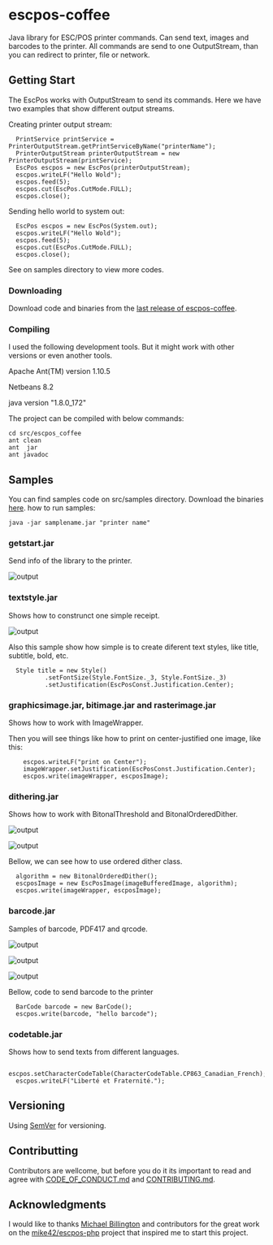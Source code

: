 # escpos-coffee

Java library for ESC/POS printer commands. Can send text, images and barcodes to the printer.
All commands are send to one OutputStream, than you can redirect to printer, file or network.

## Getting Start
The EscPos works with OutputStream to send its commands. Here we have two examples that show different output streams.

Creating printer output stream:
```
  PrintService printService = PrinterOutputStream.getPrintServiceByName("printerName");
  PrinterOutputStream printerOutputStream = new PrinterOutputStream(printService);
  EscPos escpos = new EscPos(printerOutputStream);
  escpos.writeLF("Hello Wold");
  escpos.feed(5);
  escpos.cut(EscPos.CutMode.FULL);
  escpos.close();

```

Sending hello world to system out:
```
  EscPos escpos = new EscPos(System.out);
  escpos.writeLF("Hello Wold");
  escpos.feed(5);
  escpos.cut(EscPos.CutMode.FULL);
  escpos.close();
```
See on samples directory to view more codes.



### Downloading
Download code and binaries from the [last release of escpos-coffee](https://github.com/anastaciocintra/escpos-coffee/releases/latest).




### Compiling
I used the following development tools. But it might work with other versions or even another tools.

Apache Ant(TM) version 1.10.5

Netbeans 8.2

java version "1.8.0_172"

The project can be compiled with below commands:
```
cd src/escpos_coffee
ant clean
ant  jar
ant javadoc
```

## Samples
You can find samples code on src/samples directory.
Download the binaries [here](https://github.com/anastaciocintra/escpos-coffee/releases/latest).
how to run samples:
```
java -jar samplename.jar "printer name"
```

### getstart.jar
Send info of the library to the printer.

![output](sample_images/info.png?raw=true "output")


### textstyle.jar

Shows how to construnct one simple receipt.

![output](sample_images/style.png?raw=true "output")


Also this sample show how simple is to create diferent text styles, like title, subtitle, bold, etc.

```
  Style title = new Style()
          .setFontSize(Style.FontSize._3, Style.FontSize._3)
          .setJustification(EscPosConst.Justification.Center);
```



### graphicsimage.jar, bitimage.jar and rasterimage.jar

Shows how to work with ImageWrapper.

Then you will see things like how to print on center-justified one image, like this: 
```
    escpos.writeLF("print on Center");
    imageWrapper.setJustification(EscPosConst.Justification.Center);
    escpos.write(imageWrapper, escposImage);
```

### dithering.jar

Shows how to work with BitonalThreshold and BitonalOrderedDither. 

![output](sample_images/threshould.png?raw=true "output")

![output](sample_images/ordered_dither.png?raw=true "output")


Bellow, we can see how to use ordered dither class.
```
  algorithm = new BitonalOrderedDither();
  escposImage = new EscPosImage(imageBufferedImage, algorithm);     
  escpos.write(imageWrapper, escposImage);

```
### barcode.jar

Samples of barcode, PDF417 and qrcode.

![output](sample_images/barcode.png?raw=true "output")

![output](sample_images/qrcode.png?raw=true "output")

![output](sample_images/pdf417.png?raw=true "output")


Bellow, code to send barcode to the printer

```
  BarCode barcode = new BarCode();
  escpos.write(barcode, "hello barcode");
```

### codetable.jar
Shows how to send texts from different languages.
```
  escpos.setCharacterCodeTable(CharacterCodeTable.CP863_Canadian_French);
  escpos.writeLF("Liberté et Fraternité.");
```

## Versioning
Using [SemVer](https://semver.org) for versioning.

## Contributting 
Contributors are wellcome, 
but before you do it its important to read and agree with [CODE_OF_CONDUCT.md](https://github.com/anastaciocintra/escpos-coffee/blob/master/CODE_OF_CONDUCT.md) and [CONTRIBUTING.md](https://github.com/anastaciocintra/escpos-coffee/blob/master/CONTRIBUTING.md).

## Acknowledgments
I would like to thanks [Michael Billington](https://github.com/mike42) and contributors for the great work on the [mike42/escpos-php](https://github.com/mike42/escpos-php) project that inspired me to start this project.



